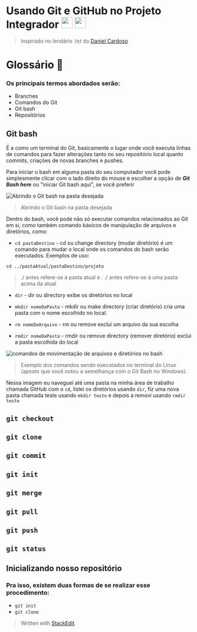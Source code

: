# Usando Git e GitHub no Projeto Integrador <!--GIT--><img src="https://upload.wikimedia.org/wikipedia/commons/thumb/3/3f/Git_icon.svg/1024px-Git_icon.svg.png" width="30" height="30"> <img src="https://upload.wikimedia.org/wikipedia/commons/9/91/Octicons-mark-github.svg" width="30" height="30">

>Inspirado no lendário .txt do [Daniel Cardoso](https://github.com/daniel-cardoso)

# Glossário 📖  

### Os principais termos abordados serão:
- Branches
- Comandos do Git
-  Git bash
- Repositórios


##  Git bash
É a como um terminal do Git, basicamente o lugar onde você executa linhas de comandos para fazer alterações tanto no seu repositório local quanto commits, criações de novas branches e pushes.

Para iniciar o bash em alguma pasta do seu computador você pode simplesmente clicar com o lado direito do mouse e escolher a opção de **_Git Bash here_** ou "iniciar Git bash aqui", se você preferir

![Abrindo o Git bash na pasta desejada](https://github.com/Teethew/GitHubPI/blob/master/img/git%20bash%20here.png?raw=true)
>Abrindo o Git bash na pasta desejada

Dentro do bash, você pode não só executar comandos relacionados ao Git em si, como também comando básicos de manipulação de arquivos e diretórios, como:

- `cd pastaDestino` - cd ou change directory (mudar diretório) é um comando para mudar o local onde os comandos do bash serão executados. Exemplos de uso:
```
cd ../pastaAtual/pastaDestino/projeto
```
> ./ antes refere-se à pasta atual e . ./ antes refere-se à uma pasta acima da atual

- `dir` - dir ou directory exibe os diretórios no local

- `mkdir nomeDaPasta` - mkdir ou make directory (criar diretório) cria uma pasta com o nome escolhido no local.  
- `rm nomeDoArquivo` - rm ou remove exclui um arquivo da sua escolha
- `rmdir nomeDaPasta` - rmdir ou remove directory (remover diretório) exclui a pasta escolhida do local

![comandos de movimentação de arquivos e diretórios no bash](https://github.com/Teethew/GitHubPI/blob/master/img/cd%20bash.png?raw=true)
>Exemplo dos comandos sendo executados no terminal do Linux (aposto que você notou a semelhança com o Git Bash no Windows).

Nessa imagem eu naveguei até uma pasta na minha área de trabalho chamada GitHub com o `cd`, listei os diretórios usando `dir`, fiz uma nova pasta chamada teste usando `mkdir teste` e depois a removi usando `rmdir teste` 

 
## `git checkout`
## `git clone`
## `git commit`
## `git init`
## `git merge`
## `git pull`
## `git push`
## `git status`


## Inicializando nosso repositório
### Pra isso, existem duas formas de se realizar esse procedimento:
- `git init`
- `git clone`









> Written with [StackEdit](https://stackedit.io/).
